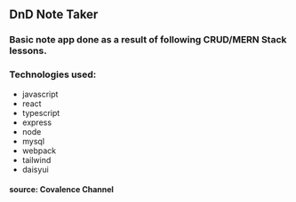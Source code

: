 ## DnD Note Taker

### Basic note app done as a result of following CRUD/MERN Stack lessons.

### Technologies used:
- javascript
- react
- typescript
- express
- node
- mysql
- webpack
- tailwind
- daisyui

#### source: Covalence Channel